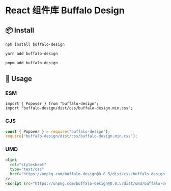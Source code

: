 # React 组件库 Buffalo Design

## 📦 Install

```bash
npm install buffalo-design
```

```bash
yarn add buffalo-design
```

```bash
pnpm add buffalo-design
```

## 🔨 Usage

### ESM

```tsx
import { Popover } from "buffalo-design";
import "buffalo-design/dist/css/buffalo-design.min.css";
```

### CJS

```ts
const { Popover } = require("buffalo-design");
require("buffalo-design/dist/css/buffalo-design.min.css");
```

### UMD

```html
<link
  rel="stylesheet"
  type="text/css"
  href="https://unpkg.com/buffalo-design@0.0.5/dist/css/buffalo-design.min.css"
/>
<script src="https://unpkg.com/buffalo-design@0.0.5/dist/umd/buffalo-design.min.js" />
```
